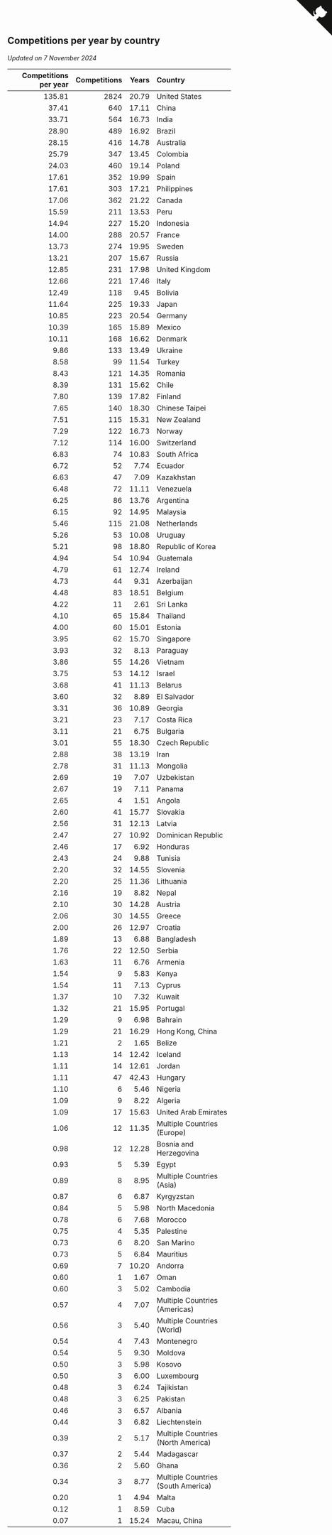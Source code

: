 ## Competitions per year by country

*Updated on  7 November 2024*

| Competitions per year | Competitions | Years | Country |
| ---: | ---: | ---: | :--- |
| 135.81 | 2824 | 20.79 | United States |
| 37.41 | 640 | 17.11 | China |
| 33.71 | 564 | 16.73 | India |
| 28.90 | 489 | 16.92 | Brazil |
| 28.15 | 416 | 14.78 | Australia |
| 25.79 | 347 | 13.45 | Colombia |
| 24.03 | 460 | 19.14 | Poland |
| 17.61 | 352 | 19.99 | Spain |
| 17.61 | 303 | 17.21 | Philippines |
| 17.06 | 362 | 21.22 | Canada |
| 15.59 | 211 | 13.53 | Peru |
| 14.94 | 227 | 15.20 | Indonesia |
| 14.00 | 288 | 20.57 | France |
| 13.73 | 274 | 19.95 | Sweden |
| 13.21 | 207 | 15.67 | Russia |
| 12.85 | 231 | 17.98 | United Kingdom |
| 12.66 | 221 | 17.46 | Italy |
| 12.49 | 118 | 9.45 | Bolivia |
| 11.64 | 225 | 19.33 | Japan |
| 10.85 | 223 | 20.54 | Germany |
| 10.39 | 165 | 15.89 | Mexico |
| 10.11 | 168 | 16.62 | Denmark |
| 9.86 | 133 | 13.49 | Ukraine |
| 8.58 | 99 | 11.54 | Turkey |
| 8.43 | 121 | 14.35 | Romania |
| 8.39 | 131 | 15.62 | Chile |
| 7.80 | 139 | 17.82 | Finland |
| 7.65 | 140 | 18.30 | Chinese Taipei |
| 7.51 | 115 | 15.31 | New Zealand |
| 7.29 | 122 | 16.73 | Norway |
| 7.12 | 114 | 16.00 | Switzerland |
| 6.83 | 74 | 10.83 | South Africa |
| 6.72 | 52 | 7.74 | Ecuador |
| 6.63 | 47 | 7.09 | Kazakhstan |
| 6.48 | 72 | 11.11 | Venezuela |
| 6.25 | 86 | 13.76 | Argentina |
| 6.15 | 92 | 14.95 | Malaysia |
| 5.46 | 115 | 21.08 | Netherlands |
| 5.26 | 53 | 10.08 | Uruguay |
| 5.21 | 98 | 18.80 | Republic of Korea |
| 4.94 | 54 | 10.94 | Guatemala |
| 4.79 | 61 | 12.74 | Ireland |
| 4.73 | 44 | 9.31 | Azerbaijan |
| 4.48 | 83 | 18.51 | Belgium |
| 4.22 | 11 | 2.61 | Sri Lanka |
| 4.10 | 65 | 15.84 | Thailand |
| 4.00 | 60 | 15.01 | Estonia |
| 3.95 | 62 | 15.70 | Singapore |
| 3.93 | 32 | 8.13 | Paraguay |
| 3.86 | 55 | 14.26 | Vietnam |
| 3.75 | 53 | 14.12 | Israel |
| 3.68 | 41 | 11.13 | Belarus |
| 3.60 | 32 | 8.89 | El Salvador |
| 3.31 | 36 | 10.89 | Georgia |
| 3.21 | 23 | 7.17 | Costa Rica |
| 3.11 | 21 | 6.75 | Bulgaria |
| 3.01 | 55 | 18.30 | Czech Republic |
| 2.88 | 38 | 13.19 | Iran |
| 2.78 | 31 | 11.13 | Mongolia |
| 2.69 | 19 | 7.07 | Uzbekistan |
| 2.67 | 19 | 7.11 | Panama |
| 2.65 | 4 | 1.51 | Angola |
| 2.60 | 41 | 15.77 | Slovakia |
| 2.56 | 31 | 12.13 | Latvia |
| 2.47 | 27 | 10.92 | Dominican Republic |
| 2.46 | 17 | 6.92 | Honduras |
| 2.43 | 24 | 9.88 | Tunisia |
| 2.20 | 32 | 14.55 | Slovenia |
| 2.20 | 25 | 11.36 | Lithuania |
| 2.16 | 19 | 8.82 | Nepal |
| 2.10 | 30 | 14.28 | Austria |
| 2.06 | 30 | 14.55 | Greece |
| 2.00 | 26 | 12.97 | Croatia |
| 1.89 | 13 | 6.88 | Bangladesh |
| 1.76 | 22 | 12.50 | Serbia |
| 1.63 | 11 | 6.76 | Armenia |
| 1.54 | 9 | 5.83 | Kenya |
| 1.54 | 11 | 7.13 | Cyprus |
| 1.37 | 10 | 7.32 | Kuwait |
| 1.32 | 21 | 15.95 | Portugal |
| 1.29 | 9 | 6.98 | Bahrain |
| 1.29 | 21 | 16.29 | Hong Kong, China |
| 1.21 | 2 | 1.65 | Belize |
| 1.13 | 14 | 12.42 | Iceland |
| 1.11 | 14 | 12.61 | Jordan |
| 1.11 | 47 | 42.43 | Hungary |
| 1.10 | 6 | 5.46 | Nigeria |
| 1.09 | 9 | 8.22 | Algeria |
| 1.09 | 17 | 15.63 | United Arab Emirates |
| 1.06 | 12 | 11.35 | Multiple Countries (Europe) |
| 0.98 | 12 | 12.28 | Bosnia and Herzegovina |
| 0.93 | 5 | 5.39 | Egypt |
| 0.89 | 8 | 8.95 | Multiple Countries (Asia) |
| 0.87 | 6 | 6.87 | Kyrgyzstan |
| 0.84 | 5 | 5.98 | North Macedonia |
| 0.78 | 6 | 7.68 | Morocco |
| 0.75 | 4 | 5.35 | Palestine |
| 0.73 | 6 | 8.20 | San Marino |
| 0.73 | 5 | 6.84 | Mauritius |
| 0.69 | 7 | 10.20 | Andorra |
| 0.60 | 1 | 1.67 | Oman |
| 0.60 | 3 | 5.02 | Cambodia |
| 0.57 | 4 | 7.07 | Multiple Countries (Americas) |
| 0.56 | 3 | 5.40 | Multiple Countries (World) |
| 0.54 | 4 | 7.43 | Montenegro |
| 0.54 | 5 | 9.30 | Moldova |
| 0.50 | 3 | 5.98 | Kosovo |
| 0.50 | 3 | 6.00 | Luxembourg |
| 0.48 | 3 | 6.24 | Tajikistan |
| 0.48 | 3 | 6.25 | Pakistan |
| 0.46 | 3 | 6.57 | Albania |
| 0.44 | 3 | 6.82 | Liechtenstein |
| 0.39 | 2 | 5.17 | Multiple Countries (North America) |
| 0.37 | 2 | 5.44 | Madagascar |
| 0.36 | 2 | 5.60 | Ghana |
| 0.34 | 3 | 8.77 | Multiple Countries (South America) |
| 0.20 | 1 | 4.94 | Malta |
| 0.12 | 1 | 8.59 | Cuba |
| 0.07 | 1 | 15.24 | Macau, China |


<a href="https://github.com/jonatanklosko/wca_statistics" class="github-corner" aria-label="View source on Github"><svg width="80" height="80" viewBox="0 0 250 250" style="fill:#151513; color:#fff; position: absolute; top: 0; border: 0; right: 0;" aria-hidden="true"><path d="M0,0 L115,115 L130,115 L142,142 L250,250 L250,0 Z"></path><path d="M128.3,109.0 C113.8,99.7 119.0,89.6 119.0,89.6 C122.0,82.7 120.5,78.6 120.5,78.6 C119.2,72.0 123.4,76.3 123.4,76.3 C127.3,80.9 125.5,87.3 125.5,87.3 C122.9,97.6 130.6,101.9 134.4,103.2" fill="currentColor" style="transform-origin: 130px 106px;" class="octo-arm"></path><path d="M115.0,115.0 C114.9,115.1 118.7,116.5 119.8,115.4 L133.7,101.6 C136.9,99.2 139.9,98.4 142.2,98.6 C133.8,88.0 127.5,74.4 143.8,58.0 C148.5,53.4 154.0,51.2 159.7,51.0 C160.3,49.4 163.2,43.6 171.4,40.1 C171.4,40.1 176.1,42.5 178.8,56.2 C183.1,58.6 187.2,61.8 190.9,65.4 C194.5,69.0 197.7,73.2 200.1,77.6 C213.8,80.2 216.3,84.9 216.3,84.9 C212.7,93.1 206.9,96.0 205.4,96.6 C205.1,102.4 203.0,107.8 198.3,112.5 C181.9,128.9 168.3,122.5 157.7,114.1 C157.9,116.9 156.7,120.9 152.7,124.9 L141.0,136.5 C139.8,137.7 141.6,141.9 141.8,141.8 Z" fill="currentColor" class="octo-body"></path></svg></a><style>.github-corner:hover .octo-arm{animation:octocat-wave 560ms ease-in-out}@keyframes octocat-wave{0%,100%{transform:rotate(0)}20%,60%{transform:rotate(-25deg)}40%,80%{transform:rotate(10deg)}}@media (max-width:500px){.github-corner:hover .octo-arm{animation:none}.github-corner .octo-arm{animation:octocat-wave 560ms ease-in-out}}</style>
